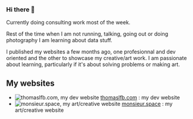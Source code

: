 ### Hi there 🌱

Currently doing consulting work most of the week.

Rest of the time when I am not running, talking, going out or doing photography I am learning about data stuff.

I published my websites a few months ago, one profesionnal and dev oriented and the other to showcase my creative/art work.
I am passionate about learning, particularly if it's about solving problems or making art.

## My websites

- ![thomaslfb.com, my dev website](https://i.imgur.com/qsWwSB8.png "thomaslfb.com") [thomaslfb.com](https://thomaslfb.com) : my dev website
- ![monsieur.space, my art/creative website](https://i.imgur.com/g0o1QWq.png "monsieur.space") [monsieur.space](https://monsieur.space) : my art/creative website


<!--
**monsieurr/monsieurr** is a ✨ _special_ ✨ repository because its `README.md` (this file) appears on your GitHub profile.

Here are some ideas to get you started:

- 🔭 I’m currently working on ...
- 🌱 I’m currently learning ...
- 👯 I’m looking to collaborate on ...
- 🤔 I’m looking for help with ...
- 💬 Ask me about ...
- 📫 How to reach me: ...
- 😄 Pronouns: ...
- ⚡ Fun fact: ...
-->

